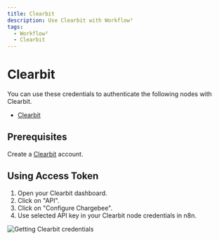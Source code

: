 ```yaml
---
title: Clearbit
description: Use Clearbit with Workflow²
tags:
  - Workflow²
  - Clearbit
---
```

# Clearbit

You can use these credentials to authenticate the following nodes with Clearbit.
- [Clearbit](/integrations/nodes/n8n-nodes-base.clearbit/)


## Prerequisites

Create a [Clearbit](https://www.clearbit.com/) account.


## Using Access Token

1. Open your Clearbit dashboard.
2. Click on "API".
3. Click on "Configure Chargebee".
4. Use selected API key in your Clearbit node credentials in n8n.


![Getting Clearbit credentials](/_images/integrations/credentials/clearbit/using-access-token.gif)
